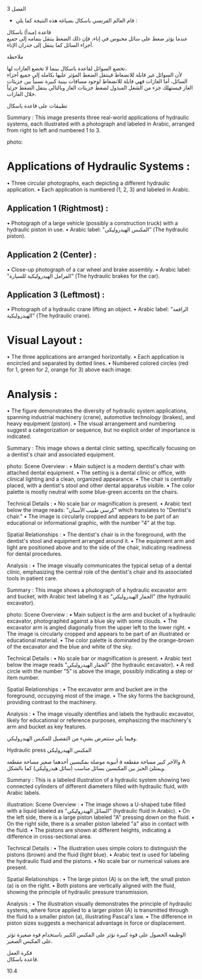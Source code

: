 3
الفصل <!-- text, from page 0 (l=0.851,t=0.033,r=0.924,b=0.075), with ID 11b3c0d4-bc41-47e8-ac62-8839b1868c34 -->

* قام العالم الفرنسي باسكال بصياغة هذه النتيجة كما يلي : <!-- text, from page 0 (l=0.462,t=0.086,r=0.930,b=0.114), with ID 7844c7c6-1244-42db-abbb-2c5c110afe9d -->

قاعدة (مبدأ) باسكال  
عندما يؤثر ضغط على سائل محبوس في إناء، فإن ذلك الضغط ينتقل بتمامه إلى جميع أجزاء السائل كما ينتقل إلى جدران الإناء. <!-- text, from page 0 (l=0.072,t=0.118,r=0.929,b=0.194), with ID 5f7e2541-1fee-49b2-b199-965919bca462 -->

ملاحظة

تخضع السوائل لقاعدة باسكال بينما لا تخضع الغازات لها،  
لأن السوائل غير قابلة للانضغاط فينتقل الضغط المؤثر عليها بكامله إلى جميع أجزاء السائل، أما الغازات فهي قابلة للانضغاط لوجود مسافات بينية كبيرة نسبياً بين جزيئات الغاز فيستهلك جزء من الشغل المبذول لضغط جزيئات الغاز وبالتالي ينتقل الضغط جزئياً خلال الغازات. <!-- text, from page 0 (l=0.071,t=0.208,r=0.940,b=0.346), with ID 6dcc1d68-758b-4a98-b7ef-690db40d99d0 -->

تطبيقات على قاعدة باسكال <!-- text, from page 0 (l=0.618,t=0.360,r=0.929,b=0.399), with ID d317ca6f-e4e1-42e4-8c5a-e68d6feaf378 -->

Summary : This image presents three real-world applications of hydraulic systems, each illustrated with a photograph and labeled in Arabic, arranged from right to left and numbered 1 to 3.

photo:
# Applications of Hydraulic Systems :
  • Three circular photographs, each depicting a different hydraulic application.
  • Each application is numbered (1, 2, 3) and labeled in Arabic.

## Application 1 (Rightmost) :
  • Photograph of a large vehicle (possibly a construction truck) with a hydraulic piston in use.
  • Arabic label: "المكبس الهيدروليكي" (The hydraulic piston).

## Application 2 (Center) :
  • Close-up photograph of a car wheel and brake assembly.
  • Arabic label: "الفرامل الهيدروليكية للسيارة" (The hydraulic brakes for the car).

## Application 3 (Leftmost) :
  • Photograph of a hydraulic crane lifting an object.
  • Arabic label: "الرافعة الهيدروليكية" (The hydraulic crane).

# Visual Layout :
  • The three applications are arranged horizontally.
  • Each application is encircled and separated by dotted lines.
  • Numbered colored circles (red for 1, green for 2, orange for 3) above each image.

# Analysis :
  • The figure demonstrates the diversity of hydraulic system applications, spanning industrial machinery (crane), automotive technology (brakes), and heavy equipment (piston).
  • The visual arrangement and numbering suggest a categorization or sequence, but no explicit order of importance is indicated. <!-- figure, from page 0 (l=0.420,t=0.406,r=0.920,b=0.585), with ID 8e0d98ca-0034-471d-bcde-379c92eb06b5 -->

Summary : This image shows a dental clinic setting, specifically focusing on a dentist's chair and associated equipment.

photo:
Scene Overview :
  • Main subject is a modern dentist's chair with attached dental equipment.
  • The setting is a dental clinic or office, with clinical lighting and a clean, organized appearance.
  • The chair is centrally placed, with a dentist's stool and other dental apparatus visible.
  • The color palette is mostly neutral with some blue-green accents on the chairs.

Technical Details :
  • No scale bar or magnification is present.
  • Arabic text below the image reads: "كرسي طبيب الأسنان" which translates to "Dentist's chair."
  • The image is circularly cropped and appears to be part of an educational or informational graphic, with the number "4" at the top.

Spatial Relationships :
  • The dentist's chair is in the foreground, with the dentist's stool and equipment arranged around it.
  • The equipment arm and light are positioned above and to the side of the chair, indicating readiness for dental procedures.

Analysis :
  • The image visually communicates the typical setup of a dental clinic, emphasizing the central role of the dentist's chair and its associated tools in patient care. <!-- figure, from page 0 (l=0.244,t=0.404,r=0.417,b=0.584), with ID 11b23fad-5905-4018-9f74-307004a789a6 -->

Summary : This image shows a photograph of a hydraulic excavator arm and bucket, with Arabic text labeling it as "الحفار الهيدروليكي" (the hydraulic excavator).

photo:
Scene Overview :
  • Main subject is the arm and bucket of a hydraulic excavator, photographed against a blue sky with some clouds.
  • The excavator arm is angled diagonally from the upper left to the lower right.
  • The image is circularly cropped and appears to be part of an illustrated or educational material.
  • The color palette is dominated by the orange-brown of the excavator and the blue and white of the sky.

Technical Details :
  • No scale bar or magnification is present.
  • Arabic text below the image reads "الحفار الهيدروليكي" (the hydraulic excavator).
  • A red circle with the number "5" is above the image, possibly indicating a step or item number.

Spatial Relationships :
  • The excavator arm and bucket are in the foreground, occupying most of the image.
  • The sky forms the background, providing contrast to the machinery.

Analysis :
  • The image visually identifies and labels the hydraulic excavator, likely for educational or reference purposes, emphasizing the machinery's arm and bucket as key features. <!-- figure, from page 0 (l=0.072,t=0.408,r=0.251,b=0.581), with ID e03bcc1f-9567-4d5c-a809-9e33f1c58dfb -->

وفيما يلي ستتعرض بشيء من التفصيل للمكبس الهيدروليكي. <!-- text, from page 0 (l=0.439,t=0.596,r=0.929,b=0.624), with ID 4f5f2936-8760-44e8-a003-7c6703207361 -->

Hydraulic press المكبس الهيدروليكي <!-- text, from page 0 (l=0.514,t=0.635,r=0.930,b=0.670), with ID bc65cd9a-f4d2-4ab0-ba14-9d10ff8669fd -->

أنبوبة موصلة بمكبسين أحدهما صغير مساحة مقطعه a
والآخر كبير مساحة مقطعه A ويمتلئ الحيز بين المكبسين
بسائل مناسب (سائل هيدروليكي) كما بالشكل. <!-- text, from page 0 (l=0.405,t=0.677,r=0.948,b=0.781), with ID a3d510cc-77ea-4577-9bb2-b81f391f65fa -->

Summary : This is a labeled illustration of a hydraulic system showing two connected cylinders of different diameters filled with hydraulic fluid, with Arabic labels.

illustration:
Scene Overview :
  • The image shows a U-shaped tube filled with a liquid labeled as "السائل الهيدروليكي" (hydraulic fluid in Arabic).
  • On the left side, there is a large piston labeled "A" pressing down on the fluid.
  • On the right side, there is a smaller piston labeled "a" also in contact with the fluid.
  • The pistons are shown at different heights, indicating a difference in cross-sectional area.

Technical Details :
  • The illustration uses simple colors to distinguish the pistons (brown) and the fluid (light blue).
  • Arabic text is used for labeling the hydraulic fluid and the pistons.
  • No scale bar or numerical values are present.

Spatial Relationships :
  • The large piston (A) is on the left, the small piston (a) is on the right.
  • Both pistons are vertically aligned with the fluid, showing the principle of hydraulic pressure transmission.

Analysis :
  • The illustration visually demonstrates the principle of hydraulic systems, where force applied to a larger piston (A) is transmitted through the fluid to a smaller piston (a), illustrating Pascal's law.
  • The difference in piston sizes suggests a mechanical advantage in force or displacement. <!-- figure, from page 0 (l=0.076,t=0.659,r=0.343,b=0.772), with ID 4a0d66e6-2f45-46cf-99cd-d2492f20a82f -->

الوظيفة الحصول على قوة كبيرة تؤثر على المكبس الكبير باستخدام قوة صغيرة تؤثر على المكبس الصغير. <!-- text, from page 0 (l=0.138,t=0.789,r=0.951,b=0.845), with ID c1e688db-a968-41a8-81f0-b712e6d2d40f -->

فكرة العمل  
قاعدة باسكال. <!-- text, from page 0 (l=0.752,t=0.856,r=0.948,b=0.895), with ID 7ae7f171-7143-4ddc-99f9-392562682e19 -->

$10.4$ <!-- marginalia, from page 0 (l=0.869,t=0.920,r=0.922,b=0.949), with ID bd51f999-8ada-4545-8555-b1747b8ad08e -->